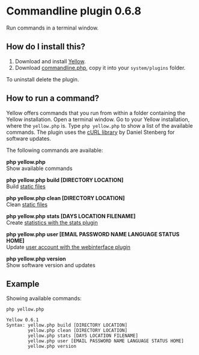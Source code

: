 Commandline plugin 0.6.8
========================
Run commands in a terminal window.

How do I install this?
----------------------
1. Download and install [Yellow](https://github.com/datenstrom/yellow/).  
2. Download [commandline.php](commandline.php?raw=true), copy it into your `system/plugins` folder.  

To uninstall delete the plugin.

How to run a command?
---------------------
Yellow offers commands that you run from within a folder containing the Yellow installation. Open a terminal window.  Go to your Yellow installation, where the `yellow.php` is. Type `php yellow.php` to show a list of the available commands. The plugin uses the [cURL library](https://github.com/bagder/curl) by Daniel Stenberg for software updates.

The following commands are available:

**php yellow.php**  
Show available commands

**php yellow.php build [DIRECTORY LOCATION]**  
Build [static files](http://developers.datenstrom.se/help/web-server-configuration#static-website)

**php yellow.php clean [DIRECTORY LOCATION]**  
Clean [static files](http://developers.datenstrom.se/help/web-server-configuration#static-website)

**php yellow.php stats [DAYS LOCATION FILENAME]**  
Create [statistics with the stats plugin](https://github.com/datenstrom/yellow-plugins/tree/master/stats)

**php yellow.php user [EMAIL PASSWORD NAME LANGUAGE STATUS HOME]**  
Update [user account with the webinterface plugin](https://github.com/datenstrom/yellow-plugins/tree/master/webinterface)

**php yellow.php version**  
Show software version and updates

Example
-------
Showing available commands:

`php yellow.php`

~~~~
Yellow 0.6.1
Syntax: yellow.php build [DIRECTORY LOCATION]
        yellow.php clean [DIRECTORY LOCATION]
        yellow.php stats [DAYS LOCATION FILENAME]
        yellow.php user [EMAIL PASSWORD NAME LANGUAGE STATUS HOME]
        yellow.php version
~~~~
